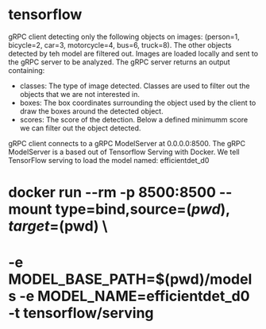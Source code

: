 # tensorflow

gRPC client detecting only the following objects on images: (person=1, bicycle=2, car=3, motorcycle=4, bus=6, truck=8). The other objects detected by teh model are filtered out.
Images are loaded locally and sent to the gRPC server to be analyzed. The gRPC server returns an output containing:
* classes: The type of image detected. Classes are used to filter out the objects that we are not interested in.
* boxes: The box coordinates surrounding the object used by the client to draw the boxes around the detected object.
* scores: The score of the detection. Below a defined minimumm score we can filter out the object detected.

gRPC client connects to a gRPC ModelServer at 0.0.0.0:8500. The gRPC ModelServer is a based out of Tensorflow Serving with Docker. We tell TensorFlow serving to load the model named: efficientdet_d0
# docker run --rm -p 8500:8500 --mount type=bind,source=$(pwd),target=$(pwd) \ 
# -e MODEL_BASE_PATH=$(pwd)/models -e MODEL_NAME=efficientdet_d0 -t tensorflow/serving
